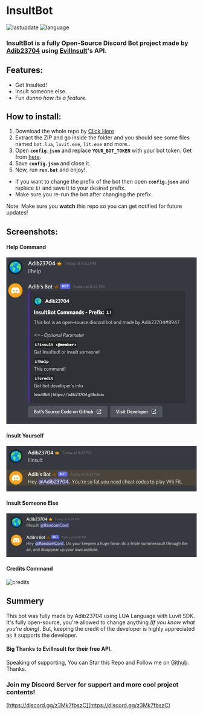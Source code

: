 # InsultBot
![lastupdate](https://img.shields.io/github/last-commit/Adib23704/InsultBot?label=Last%20Update&style=flat-square) ![language](https://img.shields.io/github/languages/top/Adib23704/Insult?color=44cc11&style=flat-square)

### **InsultBot** is a fully **Open-Source** Discord Bot project made by [**Adib23704**](https://adib23704.github.io) using [**EvilInsult**](https://evilinsult.com)'s API.

## Features:
 - Get Insulted!
 - Insult someone else.
 - Fun *dunno how its a feature*.
 
## How to install:
1. Download the whole repo by [Click Here](https://github.com/Adib23704/InsultBot/archive/refs/heads/main.zip)
2. Extract the ZIP and go inside the folder and you should see some files named `bot.lua`, `luvit.exe`, `lit.exe` and more..
3. Open **`config.json`** and replace **`YOUR_BOT_TOKEN`** with your bot token. Get from [here](https://discord.com/developers/applications).
4. Save **`config.json`** and close it.
5. Now, run **`run.bat`** and enjoy!.

 - If you want to change the prefix of the bot then open **`config.json`** and replace **`i!`** and save it to your desired prefix.
 - Make sure you re-run the bot after changing the prefix.

Note: Make sure you **watch** this repo so you can get notified for future updates!

## Screenshots:
#### Help Command
![help](https://raw.githubusercontent.com/Adib23704/InsultBot/main/screenshots/help.png)

#### Insult Yourself
![insultMe](https://raw.githubusercontent.com/Adib23704/InsultBot/main/screenshots/insult.png)

#### Insult Someone Else
![insultSomeone](https://raw.githubusercontent.com/Adib23704/InsultBot/main/screenshots/insult2.png)

#### Credits Command
![credits](https://raw.githubusercontent.com/Adib23704/CoronaBot/main/screenshots/credits.png)

## Summery
This bot was fully made by Adib23704 using LUA Language with Luvit SDK. It's fully open-source, you're allowed to change anything *(If you know what you're doing)*. But, keeping the credit of the developer is highly appreciated as it supports the developer.

#### Big Thanks to EvilInsult for their free API.

Speaking of supporting, You can Star this Repo and Follow me on [Github](https://github.com/Adib23704). Thanks.

### Join my Discord Server for support and more cool project contents!
[https://discord.gg/z3Mk7fbszC](https://discord.gg/z3Mk7fbszC)